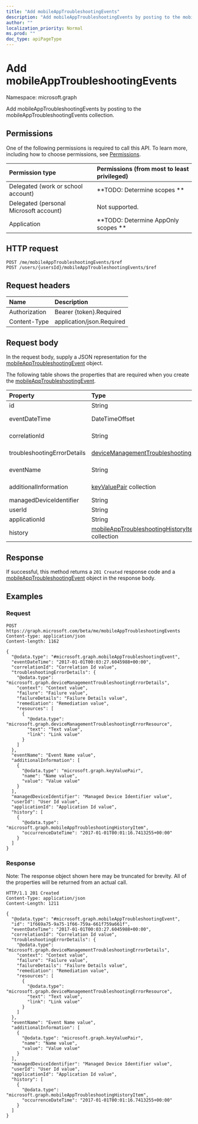```yaml
---
title: "Add mobileAppTroubleshootingEvents"
description: "Add mobileAppTroubleshootingEvents by posting to the mobileAppTroubleshootingEvents collection."
author: ""
localization_priority: Normal
ms.prod: ""
doc_type: apiPageType
---
```


# Add mobileAppTroubleshootingEvents

Namespace: microsoft.graph

Add mobileAppTroubleshootingEvents by posting to the mobileAppTroubleshootingEvents collection.

## Permissions
One of the following permissions is required to call this API. To learn more, including how to choose permissions, see [Permissions](/concepts/permissions-reference.md).

|Permission type|Permissions (from most to least privileged)|
|:---|:---|
|Delegated (work or school account)|**TODO: Determine scopes **|
|Delegated (personal Microsoft account)|Not supported.|
|Application|**TODO: Determine AppOnly scopes **|

## HTTP request
<!-- {
  "blockType": "ignored"
}
-->
``` http
POST /me/mobileAppTroubleshootingEvents/$ref
POST /users/{usersId}/mobileAppTroubleshootingEvents/$ref
```

## Request headers
|Name|Description|
|:---|:---|
|Authorization|Bearer {token}.Required|
|Content-Type|application/json.Required|

## Request body
In the request body, supply a JSON representation for the [mobileAppTroubleshootingEvent](../resources/mobileapptroubleshootingevent.md) object.

The following table shows the properties that are required when you create the [mobileAppTroubleshootingEvent](../resources/mobileapptroubleshootingevent.md).

|Property|Type|Description|
|:---|:---|:---|
|id|String| Inherited from [entity](../resources/entity.md)|
|eventDateTime|DateTimeOffset| Inherited from [deviceManagementTroubleshootingEvent](../resources/devicemanagementtroubleshootingevent.md)|
|correlationId|String| Inherited from [deviceManagementTroubleshootingEvent](../resources/devicemanagementtroubleshootingevent.md)|
|troubleshootingErrorDetails|[deviceManagementTroubleshootingErrorDetails](../resources/devicemanagementtroubleshootingerrordetails.md)| Inherited from [deviceManagementTroubleshootingEvent](../resources/devicemanagementtroubleshootingevent.md)|
|eventName|String| Inherited from [deviceManagementTroubleshootingEvent](../resources/devicemanagementtroubleshootingevent.md)|
|additionalInformation|[keyValuePair](../resources/keyvaluepair.md) collection| Inherited from [deviceManagementTroubleshootingEvent](../resources/devicemanagementtroubleshootingevent.md)|
|managedDeviceIdentifier|String||
|userId|String||
|applicationId|String||
|history|[mobileAppTroubleshootingHistoryItem](../resources/mobileapptroubleshootinghistoryitem.md) collection||



## Response
If successful, this method returns a `201 Created` response code and a [mobileAppTroubleshootingEvent](../resources/mobileapptroubleshootingevent.md) object in the response body.

## Examples

### Request
<!-- {
  "blockType": "request",
  "name": "create_mobileapptroubleshootingevent_from_"
}
-->
``` http
POST https://graph.microsoft.com/beta/me/mobileAppTroubleshootingEvents
Content-type: application/json
Content-length: 1162

{
  "@odata.type": "#microsoft.graph.mobileAppTroubleshootingEvent",
  "eventDateTime": "2017-01-01T00:03:27.6045988+00:00",
  "correlationId": "Correlation Id value",
  "troubleshootingErrorDetails": {
    "@odata.type": "microsoft.graph.deviceManagementTroubleshootingErrorDetails",
    "context": "Context value",
    "failure": "Failure value",
    "failureDetails": "Failure Details value",
    "remediation": "Remediation value",
    "resources": [
      {
        "@odata.type": "microsoft.graph.deviceManagementTroubleshootingErrorResource",
        "text": "Text value",
        "link": "Link value"
      }
    ]
  },
  "eventName": "Event Name value",
  "additionalInformation": [
    {
      "@odata.type": "microsoft.graph.keyValuePair",
      "name": "Name value",
      "value": "Value value"
    }
  ],
  "managedDeviceIdentifier": "Managed Device Identifier value",
  "userId": "User Id value",
  "applicationId": "Application Id value",
  "history": [
    {
      "@odata.type": "microsoft.graph.mobileAppTroubleshootingHistoryItem",
      "occurrenceDateTime": "2017-01-01T00:01:16.7413255+00:00"
    }
  ]
}
```

### Response
Note: The response object shown here may be truncated for brevity. All of the properties will be returned from an actual call.
<!-- {
  "blockType": "response",
  "truncated": true,
  "@odata.type": "microsoft.graph.mobileapptroubleshootingevent"
}
-->
``` http
HTTP/1.1 201 Created
Content-Type: application/json
Content-Length: 1211

{
  "@odata.type": "#microsoft.graph.mobileAppTroubleshootingEvent",
  "id": "1f669a75-9a75-1f66-759a-661f759a661f",
  "eventDateTime": "2017-01-01T00:03:27.6045988+00:00",
  "correlationId": "Correlation Id value",
  "troubleshootingErrorDetails": {
    "@odata.type": "microsoft.graph.deviceManagementTroubleshootingErrorDetails",
    "context": "Context value",
    "failure": "Failure value",
    "failureDetails": "Failure Details value",
    "remediation": "Remediation value",
    "resources": [
      {
        "@odata.type": "microsoft.graph.deviceManagementTroubleshootingErrorResource",
        "text": "Text value",
        "link": "Link value"
      }
    ]
  },
  "eventName": "Event Name value",
  "additionalInformation": [
    {
      "@odata.type": "microsoft.graph.keyValuePair",
      "name": "Name value",
      "value": "Value value"
    }
  ],
  "managedDeviceIdentifier": "Managed Device Identifier value",
  "userId": "User Id value",
  "applicationId": "Application Id value",
  "history": [
    {
      "@odata.type": "microsoft.graph.mobileAppTroubleshootingHistoryItem",
      "occurrenceDateTime": "2017-01-01T00:01:16.7413255+00:00"
    }
  ]
}
```

